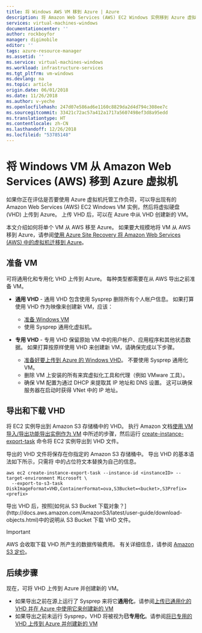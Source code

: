 ```yaml
---
title: 将 Windows AWS VM 移到 Azure | Azure
description: 将 Amazon Web Services (AWS) EC2 Windows 实例移到 Azure 虚拟机。
services: virtual-machines-windows
documentationcenter: ''
author: rockboyfor
manager: digimobile
editor: ''
tags: azure-resource-manager
ms.assetid: ''
ms.service: virtual-machines-windows
ms.workload: infrastructure-services
ms.tgt_pltfrm: vm-windows
ms.devlang: na
ms.topic: article
origin.date: 06/01/2018
ms.date: 11/26/2018
ms.author: v-yeche
ms.openlocfilehash: 247d07e586ad6e1160c8829da2d4d794c308ee7c
ms.sourcegitcommit: 33421c72ac57a412a1717a5607498ef3d8a95edd
ms.translationtype: HT
ms.contentlocale: zh-CN
ms.lasthandoff: 12/26/2018
ms.locfileid: "53785148"
---
```

# <a name="move-a-windows-vm-from-amazon-web-services-aws-to-an-azure-virtual-machine"></a>将 Windows VM 从 Amazon Web Services (AWS) 移到 Azure 虚拟机

如果你正在评估是否要使用 Azure 虚拟机托管工作负荷，可以导出现有的 Amazon Web Services (AWS) EC2 Windows VM 实例，然后将虚拟硬盘 (VHD) 上传到 Azure。 上传 VHD 后，可以在 Azure 中从 VHD 创建新的 VM。 

本文介绍如何将单个 VM 从 AWS 移至 Azure。 如果要大规模地将 VM 从 AWS 移到 Azure，请参阅[使用 Azure Site Recovery 将 Amazon Web Services (AWS) 中的虚拟机迁移到 Azure](../../site-recovery/site-recovery-migrate-aws-to-azure.md)。

## <a name="prepare-the-vm"></a>准备 VM 

可将通用化和专用化 VHD 上传到 Azure。 每种类型都需要在从 AWS 导出之前准备 VM。 

- **通用 VHD** - 通用 VHD 包含使用 Sysprep 删除所有个人帐户信息。 如果打算使用 VHD 作为映像来创建新 VM，应该： 

    * [准备 Windows VM](prepare-for-upload-vhd-image.md)  
    * 使用 Sysprep 通用化虚拟机。  

- **专用 VHD** - 专用 VHD 保留原始 VM 中的用户帐户、应用程序和其他状态数据。 如果打算按原样使用 VHD 来创建新 VM，请确保完成以下步骤。  
    * [准备好要上传到 Azure 的 Windows VHD](prepare-for-upload-vhd-image.md)。 不要使用 Sysprep 通用化 VM。 
    * 删除 VM 上安装的所有来宾虚拟化工具和代理（例如 VMware 工具）。 
    * 确保 VM 配置为通过 DHCP 来提取其 IP 地址和 DNS 设置。 这可以确保服务器在启动时获得 VNet 中的 IP 地址。  

## <a name="export-and-download-the-vhd"></a>导出和下载 VHD 

将 EC2 实例导出到 Amazon S3 存储桶中的 VHD。 执行 Amazon 文档[使用 VM导入/导出功能导出实例作为 VM](http://docs.aws.amazon.com/vm-import/latest/userguide/vmexport.html) 中所述的步骤，然后运行 [create-instance-export-task](http://docs.aws.amazon.com/cli/latest/reference/ec2/create-instance-export-task.html) 命令将 EC2 实例导出到 VHD 文件。 

导出的 VHD 文件将保存在你指定的 Amazon S3 存储桶中。 导出 VHD 的基本语法如下所示，只需将 <brackets> 中的占位符文本替换为自己的信息。

```
aws ec2 create-instance-export-task --instance-id <instanceID> --target-environment Microsoft \
  --export-to-s3-task DiskImageFormat=VHD,ContainerFormat=ova,S3Bucket=<bucket>,S3Prefix=<prefix>
```

<!--Notice: --target-environment invlove vmware|citrix|microsoft--> 导出 VHD 后，按照[如何从 S3 Bucket 下载对象？](http://docs.aws.amazon.com/AmazonS3/latest/user-guide/download-objects.html)中的说明从 S3 Bucket 下载 VHD 文件。 

> [!IMPORTANT]
> AWS 会收取下载 VHD 所产生的数据传输费用。 有关详细信息，请参阅 [Amazon S3 定价](https://aws.amazon.com/s3/pricing/)。

## <a name="next-steps"></a>后续步骤

现在，可将 VHD 上传到 Azure 并创建新的 VM。 

- 如果导出之前在源上运行了 Sysprep 来将它**通用化**，请参阅[上传已通用化的 VHD 并在 Azure 中使用它来创建新的 VM](upload-generalized-managed.md)
- 如果导出之前未运行 Sysprep，VHD 将被视为**已专用化**。请参阅[将已专用的 VHD 上传到 Azure 并创建新的 VM](create-vm-specialized.md)

<!-- Update_Description: update meta properties, wording update -->
